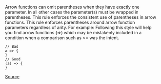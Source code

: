 Arrow functions can omit parentheses when they have exactly one parameter. In all other cases the parameter(s) must be wrapped in parentheses. This rule enforces the consistent use of parentheses in arrow functions.
This rule enforces parentheses around arrow function parameters regardless of arity. For example:
Following this style will help you find arrow functions (=>) which may be mistakenly included in a condition when a comparison such as >= was the intent.

```
// Bad 
a => {
}
// Good 
(a) => {
}

```

[Source](http://eslint.org/docs/rules/arrow-parens)
